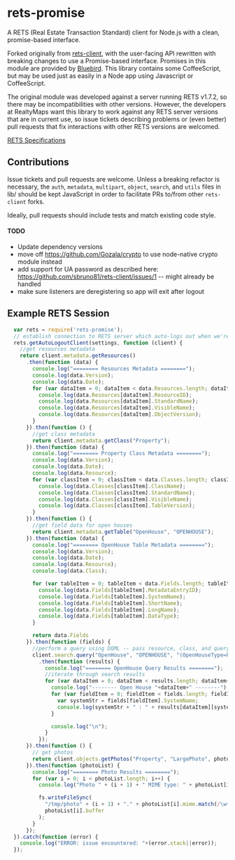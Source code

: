 rets-promise
============
A RETS (Real Estate Transaction Standard) client for Node.js with a clean, promise-based interface.

Forked originally from [rets-client](https://github.com/sbruno81/rets-client), with the user-facing API rewritten
with breaking changes to use a Promise-based interface.  Promises in this module are provided by
[Bluebird](https://github.com/petkaantonov/bluebird).  This library contains some CoffeeScript, but may be used just
as easily in a Node app using Javascript or CoffeeScript.

The original module was developed against a server running RETS v1.7.2, so there may be incompatibilities with other
versions.  However, the developers at RealtyMaps want this library to work against any RETS server versions that are
in current use, so issue tickets describing problems or (even better) pull requests that fix interactions
with other RETS versions are welcomed.

[RETS Specifications](http://www.reso.org/specifications)

## Contributions
Issue tickets and pull requests are welcome.  Unless a breaking refactor is necessary, the `auth`, `metadata`,
`multipart`, `object`, `search`, and `utils` files in lib/ should be kept JavaScript in order to facilitate PRs
to/from other `rets-client` forks.

Ideally, pull requests should include tests and match existing code style.

#### TODO
- Update dependency versions
- move off https://github.com/Gozala/crypto to use node-native crypto module instead
- add support for UA password as described here: https://github.com/sbruno81/rets-client/issues/1
-- might already be handled
- make sure listeners are deregistering so app will exit after logout


## Example RETS Session
```javascript
  var rets = require('rets-promise');
  // establish connection to RETS server which auto-logs out when we're done
  rets.getAutoLogoutClient(settings, function (client) {
    //get resources metadata
    return client.metadata.getResources()
      .then(function (data) {
        console.log("======== Resources Metadata ========");
        console.log(data.Version);
        console.log(data.Date);
        for (var dataItem = 0; dataItem < data.Resources.length; dataItem++) {
          console.log(data.Resources[dataItem].ResourceID);
          console.log(data.Resources[dataItem].StandardName);
          console.log(data.Resources[dataItem].VisibleName);
          console.log(data.Resources[dataItem].ObjectVersion);
        }
      }).then(function () {
        //get class metadata
        return client.metadata.getClass("Property");
      }).then(function (data) {
        console.log("======== Property Class Metadata ========");
        console.log(data.Version);
        console.log(data.Date);
        console.log(data.Resource);
        for (var classItem = 0; classItem < data.Classes.length; classItem++) {
          console.log(data.Classes[classItem].ClassName);
          console.log(data.Classes[classItem].StandardName);
          console.log(data.Classes[classItem].VisibleName);
          console.log(data.Classes[classItem].TableVersion);
        }
      }).then(function () {
        //get field data for open houses
        return client.metadata.getTable("OpenHouse", "OPENHOUSE");
      }).then(function (data) {
        console.log("======== OpenHouse Table Metadata ========");
        console.log(data.Version);
        console.log(data.Date);
        console.log(data.Resource);
        console.log(data.Class);

        for (var tableItem = 0; tableItem < data.Fields.length; tableItem++) {
          console.log(data.Fields[tableItem].MetadataEntryID);
          console.log(data.Fields[tableItem].SystemName);
          console.log(data.Fields[tableItem].ShortName);
          console.log(data.Fields[tableItem].LongName);
          console.log(data.Fields[tableItem].DataType);
        }

        return data.Fields
      }).then(function (fields) {
        //perform a query using DQML -- pass resource, class, and query
        client.search.query("OpenHouse", "OPENHOUSE", "(OpenHouseType=PUBLIC),(ActiveYN=1)")
          .then(function (results) {
            console.log("======== OpenHouse Query Results ========");
            //iterate through search results
            for (var dataItem = 0; dataItem < results.length; dataItem++) {
              console.log("-------- Open House "+dataItem+" --------");
              for (var fieldItem = 0; fieldItem < fields.length; fieldItem++) {
                var systemStr = fields[fieldItem].SystemName;
                console.log(systemStr + " : " + results[dataItem][systemStr]);
              }

              console.log("\n");
            }
          });
      }).then(function () {
        // get photos
        return client.objects.getPhotos("Property", "LargePhoto", photoId)
      }).then(function (photoList) {
        console.log("======== Photo Results ========");
        for (var i = 0; i < photoList.length; i++) {
          console.log("Photo " + (i + 1) + " MIME type: " + photoList[i].mime);

          fs.writeFileSync(
            "/tmp/photo" + (i + 1) + "." + photoList[i].mime.match(/\w+\/(\w+)/i)[1],
            photoList[i].buffer
          );
        }
      });
  }).catch(function (error) {
    console.log("ERROR: issue encountered: "+(error.stack||error));
  });
```
